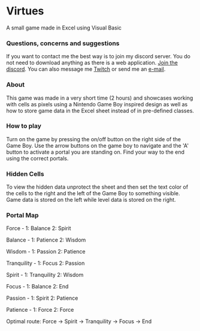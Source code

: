 # Virtues
A small game made in Excel using Visual Basic 

### Questions, concerns and suggestions
If you want to contact me the best way is to join my discord server. You do not need to download anything as there is a web application. [Join the discord](https://discord.gg/0k3DuGIrUjI25sUu). You can also message me [Twitch](https://www.twitch.tv/message/compose?to=gasolinebased) or send me an [e-mail](mailto:gasolinebased@gmail.com).

### About
This game was made in a very short time (2 hours) and showcases working with cells as pixels using a Nintendo Game Boy inspired design as well as how to store game data in the Excel sheet instead of in pre-defined classes.

### How to play
Turn on the game by pressing the on/off button on the right side of the Game Boy. Use the arrow buttons on the game boy to navigate and the 'A' button to activate a portal you are standing on. Find your way to the end using the correct portals.

### Hidden Cells
To view the hidden data unprotect the sheet and then set the text color of the cells to the right and the left of the Game Boy to something visible. Game data is stored on the left while level data is stored on the right.

### Portal Map
Force       - 1: Balance     2: Spirit

Balance     - 1: Patience    2: Wisdom

Wisdom      - 1: Passion     2: Patience

Tranquility - 1: Focus       2: Passion

Spirit      - 1: Tranquility 2: Wisdom

Focus       - 1: Balance     2: End

Passion     - 1: Spirit      2: Patience

Patience    - 1: Force       2: Force

Optimal route:
Force -> Spirit -> Tranquility -> Focus -> End
